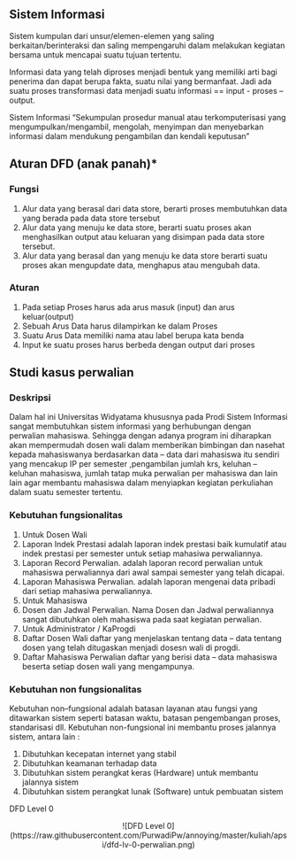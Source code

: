 ## Sistem Informasi
Sistem kumpulan dari unsur/elemen-elemen yang saling berkaitan/berinteraksi dan saling mempengaruhi dalam melakukan kegiatan bersama untuk mencapai suatu tujuan tertentu.

Informasi data yang telah diproses menjadi bentuk yang memiliki arti bagi penerima dan dapat berupa fakta, suatu nilai yang bermanfaat. Jadi ada suatu proses transformasi data menjadi suatu informasi == input - proses – output.

Sistem Informasi “Sekumpulan prosedur manual atau terkomputerisasi yang mengumpulkan/mengambil, mengolah, menyimpan dan menyebarkan informasi dalam mendukung pengambilan dan kendali keputusan”

## Aturan DFD (anak panah)*
### Fungsi
1. Alur data yang berasal dari data store, berarti proses membutuhkan data yang berada pada data store tersebut
2. Alur data yang menuju ke data store, berarti suatu proses akan menghasilkan output atau keluaran yang disimpan pada data store tersebut.
3. Alur data yang berasal dan yang menuju ke data store berarti suatu proses akan mengupdate data, menghapus atau mengubah data.

### Aturan
1. Pada setiap Proses harus ada arus masuk (input) dan arus keluar(output)
2. Sebuah Arus Data harus dilampirkan ke dalam Proses
4. Suatu Arus Data memiliki nama atau label berupa kata benda
5. Input ke suatu proses harus berbeda dengan output dari proses

## Studi kasus perwalian
### Deskripsi
 Dalam hal ini Universitas Widyatama khususnya pada Prodi Sistem Informasi sangat membutuhkan sistem informasi yang berhubungan dengan perwalian mahasiswa. Sehingga dengan adanya program ini diharapkan akan mempermudah dosen wali dalam memberikan bimbingan dan nasehat kepada mahasiswanya berdasarkan data – data dari mahasiswa itu sendiri yang mencakup IP per semester ,pengambilan jumlah krs, keluhan – keluhan mahasiswa, jumlah tatap muka perwalian per mahasiswa dan lain lain agar membantu mahasiswa dalam menyiapkan kegiatan perkuliahan dalam suatu semester tertentu. 

### Kebutuhan fungsionalitas
1. Untuk Dosen Wali
  1. Laporan Indek Prestasi
   adalah laporan indek prestasi baik kumulatif atau indek prestasi per semester untuk setiap mahasiwa perwaliannya.
  2. Laporan Record Perwalian.
   adalah laporan record perwalian untuk mahasiswa perwaliannya dari awal sampai semester yang telah dicapai.
  3. Laporan Mahasiswa Perwalian.
   adalah laporan mengenai data pribadi dari setiap mahasiwa perwaliannya.
2. Untuk Mahasiswa
  1. Dosen dan Jadwal Perwalian.
   Nama Dosen dan Jadwal perwaliannya sangat dibutuhkan oleh mahasiswa pada saat kegiatan perwalian.
3. Untuk Administrator / KaProgdi
  1. Daftar Dosen Wali
   daftar yang menjelaskan tentang data – data tentang dosen yang telah ditugaskan menjadi dosesn wali di progdi.
  2. Daftar Mahasiswa Perwalian
   daftar yang berisi data – data mahasiswa beserta setiap dosen wali yang mengampunya. 
    
### Kebutuhan non fungsionalitas
Kebutuhan non–fungsional adalah batasan layanan atau fungsi yang ditawarkan sistem seperti batasan waktu, batasan pengembangan proses, standarisasi dll. Kebutuhan non-fungsional ini membantu proses jalannya sistem, antara lain :
1. Dibutuhkan kecepatan internet yang stabil
2. Dibutuhkan keamanan terhadap data
3. Dibutuhkan sistem perangkat keras (Hardware) untuk membantu jalannya sistem
4. Dibutuhkan sistem perangkat lunak (Software) untuk pembuatan sistem

DFD Level 0
<div align="center" markdown="1">
    ![DFD Level 0](https://raw.githubusercontent.com/PurwadiPw/annoying/master/kuliah/apsi/dfd-lv-0-perwalian.png)
</div>